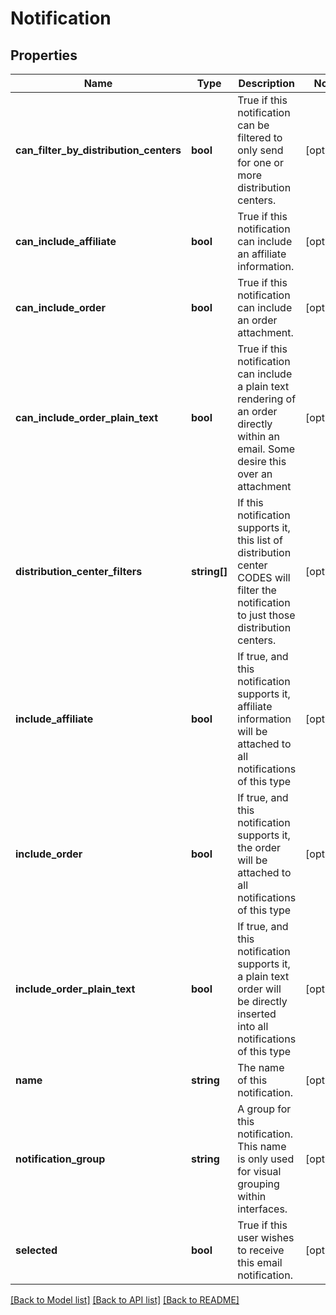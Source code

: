 # Notification

## Properties
Name | Type | Description | Notes
------------ | ------------- | ------------- | -------------
**can_filter_by_distribution_centers** | **bool** | True if this notification can be filtered to only send for one or more distribution centers. | [optional] 
**can_include_affiliate** | **bool** | True if this notification can include an affiliate information. | [optional] 
**can_include_order** | **bool** | True if this notification can include an order attachment. | [optional] 
**can_include_order_plain_text** | **bool** | True if this notification can include a plain text rendering of an order directly within an email.  Some desire this over an attachment | [optional] 
**distribution_center_filters** | **string[]** | If this notification supports it, this list of distribution center CODES will filter the notification to just those distribution centers. | [optional] 
**include_affiliate** | **bool** | If true, and this notification supports it, affiliate information will be attached to all notifications of this type | [optional] 
**include_order** | **bool** | If true, and this notification supports it, the order will be attached to all notifications of this type | [optional] 
**include_order_plain_text** | **bool** | If true, and this notification supports it, a plain text order will be directly inserted into all notifications of this type | [optional] 
**name** | **string** | The name of this notification. | [optional] 
**notification_group** | **string** | A group for this notification.  This name is only used for visual grouping within interfaces. | [optional] 
**selected** | **bool** | True if this user wishes to receive this email notification. | [optional] 

[[Back to Model list]](../README.md#documentation-for-models) [[Back to API list]](../README.md#documentation-for-api-endpoints) [[Back to README]](../README.md)


